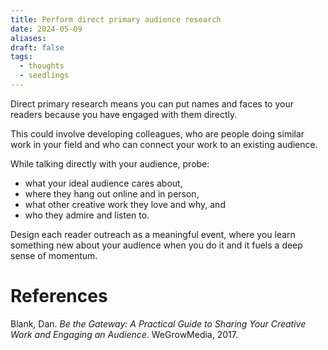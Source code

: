 ```yaml
---
title: Perform direct primary audience research
date: 2024-05-09
aliases: 
draft: false
tags:
  - thoughts
  - seedlings
---
```

Direct primary research means you can put names and faces to your readers because you have engaged with them directly.

This could involve developing colleagues, who are people doing similar work in your field and who can connect your work to an existing audience.

While talking directly with your audience, probe:
- what your ideal audience cares about,
- where they hang out online and in person,
- what other creative work they love and why, and
- who they admire and listen to.

Design each reader outreach as a meaningful event, where you learn something new about your audience when you do it and it fuels a deep sense of momentum.

# References

Blank, Dan. _Be the Gateway: A Practical Guide to Sharing Your Creative Work and Engaging an Audience_. WeGrowMedia, 2017.